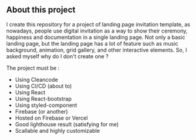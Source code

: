 ## About this project

I create this repository for a project of landing page invitation template, as nowadays, people use digital invitation as a way to show their ceremony, happiness and documentation in a single landing page. Not only a basic landing page, but the landing page has a lot of feature such as music background, animation, grid gallery, and other interactive elements. So, I asked myself why do I don't create one ?

The project must be :
- Using Cleancode
- Using CI/CD (about to)
- Using React
- Using React-bootstrap
- Using styled-component
- Firebase (or another)
- Hosted on Firebase or Vercel
- Good lighthouse result (satisfying for me)
- Scallable and highly customizable